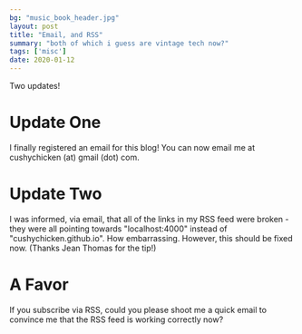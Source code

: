 ```yaml
---
bg: "music_book_header.jpg"
layout: post
title: "Email, and RSS"
summary: "both of which i guess are vintage tech now?"
tags: ['misc']
date: 2020-01-12
---
```


Two updates! 

# Update One
I finally registered an email for this blog! You can now email me at cushychicken (at) gmail (dot) com. 

# Update Two
I was informed, via email, that all of the links in my RSS feed were broken - they were all pointing towards "localhost:4000" instead of "cushychicken.github.io". How embarrassing. However, this should be fixed now. (Thanks Jean Thomas for the tip!)

# A Favor
If you subscribe via RSS, could you please shoot me a quick email to convince me that the RSS feed is working correctly now? 